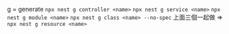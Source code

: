 g = generate
`npx nest g controller <name>`
`npx nest g service <name>`
`npx nest g module <name>`
`npx nest g class <name> --no-spec`
上面三個一起做 => `npx nest g resource <name>`
